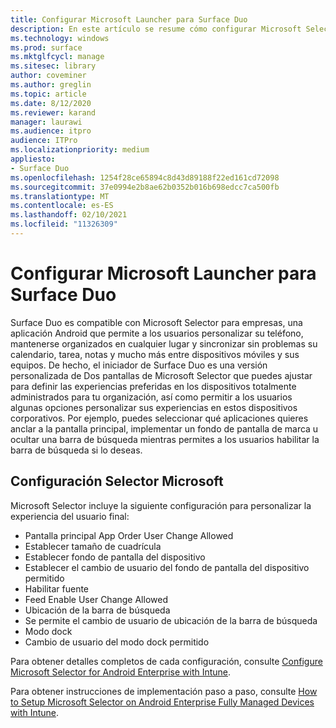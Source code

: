 ```yaml
---
title: Configurar Microsoft Launcher para Surface Duo
description: En este artículo se resume cómo configurar Microsoft Selector dispositivos administrados en entornos comerciales.
ms.technology: windows
ms.prod: surface
ms.mktglfcycl: manage
ms.sitesec: library
author: coveminer
ms.author: greglin
ms.topic: article
ms.date: 8/12/2020
ms.reviewer: karand
manager: laurawi
ms.audience: itpro
audience: ITPro
ms.localizationpriority: medium
appliesto:
- Surface Duo
ms.openlocfilehash: 1254f28ce65894c8d43d89188f22ed161cd72098
ms.sourcegitcommit: 37e0994e2b8ae62b0352b016b698edcc7ca500fb
ms.translationtype: MT
ms.contentlocale: es-ES
ms.lasthandoff: 02/10/2021
ms.locfileid: "11326309"
---
```

# Configurar Microsoft Launcher para Surface Duo

Surface Duo es compatible con Microsoft Selector para empresas, una aplicación Android que permite a los usuarios personalizar su teléfono, mantenerse organizados en cualquier lugar y sincronizar sin problemas su calendario, tarea, notas y mucho más entre dispositivos móviles y sus equipos. De hecho, el iniciador de Surface Duo es una versión personalizada de Dos pantallas de Microsoft Selector que puedes ajustar para definir las experiencias preferidas en los dispositivos totalmente administrados para tu organización, así como permitir a los usuarios algunas opciones personalizar sus experiencias en estos dispositivos corporativos. Por ejemplo, puedes seleccionar qué aplicaciones quieres anclar a la pantalla principal, implementar un fondo de pantalla de marca u ocultar una barra de búsqueda mientras permites a los usuarios habilitar la barra de búsqueda si lo deseas.

## Configuración Selector Microsoft

Microsoft Selector incluye la siguiente configuración para personalizar la experiencia del usuario final:


- Pantalla principal App Order User Change Allowed
- Establecer tamaño de cuadrícula
- Establecer fondo de pantalla del dispositivo
- Establecer el cambio de usuario del fondo de pantalla del dispositivo permitido
- Habilitar fuente
- Feed Enable User Change Allowed
- Ubicación de la barra de búsqueda
- Se permite el cambio de usuario de ubicación de la barra de búsqueda
- Modo dock
- Cambio de usuario del modo dock permitido

Para obtener detalles completos de cada configuración, consulte [Configure Microsoft Selector for Android Enterprise with Intune](https://docs.microsoft.com/mem/intune/apps/configure-microsoft-launcher).

Para obtener instrucciones de implementación paso a paso, consulte [How to Setup Microsoft Selector on Android Enterprise Fully Managed Devices with Intune](https://techcommunity.microsoft.com/t5/intune-customer-success/how-to-setup-microsoft-launcher-on-android-enterprise-fully/ba-p/1482134).
